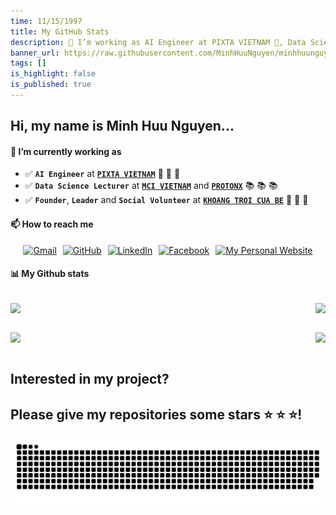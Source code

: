 ```yaml
---
time: 11/15/1997
title: My GitHub Stats
description: 🌱 I’m working as AI Engineer at PIXTA VIETNAM 🤖, Data Science Lecturer at MCI VIETNAM and PROTONX 📚
banner_url: https://raw.githubusercontent.com/MinhHuuNguyen/minhhuunguyen/refs/heads/master/banner.png
tags: []
is_highlight: false
is_published: true
---
```


## Hi, my name is Minh Huu Nguyen...

#### 🌱 I’m currently working as
- ✅ **`AI Engineer`** at [**`PIXTA VIETNAM`**](https://pixta.vn/) 🤖 🤖 🤖
- ✅ **`Data Science Lecturer`** at [**`MCI VIETNAM`**](https://mcivietnam.com/) and [**`PROTONX`**](https://protonx.io/) 📚 📚 📚
- ✅ **`Founder`**, **`Leader`** and **`Social Volunteer`** at [**`KHOANG TROI CUA BE`**](http://khoangtroicuabe.org/) 🚀 🚀 🚀

#### 📫 How to reach me
<!-- https://img.shields.io/badge/ + "<BRAND_NAME>-<COLOR_CODE>?logo=<BRAND_NAME>"-->

<div style="display: flex; gap: 10px; flex-wrap: wrap; align-items: center; justify-content: center;">
  <a href="mailto:minhhuunguyen1511@gmail">
    <img src="https://img.shields.io/badge/Gmail-white?logo=gmail" alt="Gmail">
  </a>
  <a href="https://github.com/MinhHuuNguyen">
    <img src="https://img.shields.io/badge/GitHub-black?logo=github" alt="GitHub">
  </a>
  <a href="https://github.com/MinhHuuNguyen">
    <img src="https://img.shields.io/badge/LinkedIn-0077b5?logo=linkedin" alt="LinkedIn">
  </a>
  <a href="https://www.facebook.com/minhhuunguyen1511/">
    <img src="https://img.shields.io/badge/Facebook-1877F2?logo=facebook" alt="Facebook">
  </a>
  <a href="https://minhhuunguyen.github.io/">
    <img src="https://img.shields.io/badge/My_Personal-Website-blue" alt="My Personal Website">
  </a>
</div>


#### 📊 My Github stats

<p style="float: left;">
  <img src="https://github-readme-stats.vercel.app/api?username=minhhuunguyen&show=reviews,prs_merged,prs_merged_percentage&show_icons=true&theme=radical&hide_title=true&include_all_commits=true&line_height=30" style="height: 230px;"/>
</p>
<p style="float: right;">
  <img src="https://github-readme-stats.vercel.app/api/top-langs/?username=minhhuunguyen&theme=radical&line_height=40&layout=compact&langs_count=20" style="height: 230px;"/>
</p>

<br style="clear: both;"/>

<p style="float: left;">
  <img src="https://github-readme-streak-stats.herokuapp.com/?user=minhhuunguyen&theme=radical&card_width=250&hide_current_streak=true" style="height: 200px;"/>
</p>
<p style="float: right;">
  <img src="https://github-profile-trophy.vercel.app/?username=minhhuunguyen&theme=radical&column=5" style="height: 200px;"/>
</p>

<br style="clear: both;"/>

## Interested in my project?

## Please give my repositories some stars ⭐ ⭐ ⭐!

<picture>
  <source media="(prefers-color-scheme: dark)" srcset="https://raw.githubusercontent.com/platane/platane/output/github-contribution-grid-snake-dark.svg">
  <source media="(prefers-color-scheme: light)" srcset="https://raw.githubusercontent.com/platane/platane/output/github-contribution-grid-snake.svg">
  <img alt="github contribution grid snake animation" src="https://raw.githubusercontent.com/platane/platane/output/github-contribution-grid-snake.svg">
</picture>
